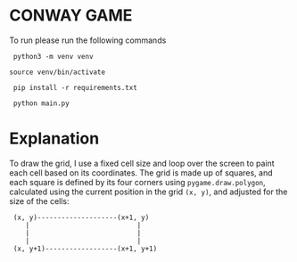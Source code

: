 # CONWAY GAME  

To run please run the following commands 
```
 python3 -m venv venv
```
```
source venv/bin/activate
```
```
 pip install -r requirements.txt 
```
```
 python main.py
```


# Explanation 

To draw the grid, I use a fixed cell size and loop over the screen to paint each cell based on its coordinates. The grid is made up of squares, and each square is defined by its four corners using `pygame.draw.polygon`, calculated using the current position in the grid `(x, y)`, and adjusted for the size of the cells: 
```
 (x, y)--------------------(x+1, y)
    |                           |
    |                           |
    |                           |
 (x, y+1)------------------(x+1, y+1)
```